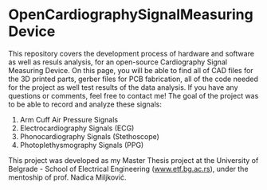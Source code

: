 # OpenCardiographySignalMeasuringDevice

This repository covers the development process of hardware and software as well as resuls analysis, for an open-source Cardiography Signal Measuring Device. On this page, you will be able to find all of CAD files for the 3D printed parts, gerber files for PCB fabrication, all of the code needed for the project as well test results of the data analysis. If you have any questions or comments, feel free to contact me! The goal of the project was to be able to record and analyze these signals:

1. Arm Cuff Air Pressure Signals
2. Electrocardiography Signals (ECG)
3. Phonocardiography Signals (Stethoscope)
4. Photoplethysmography Signals (PPG)

This project was developed as my Master Thesis project at the University of Belgrade - School of Electrical Engineering (www.etf.bg.ac.rs), under the mentoship of prof. Nadica Miljković.


